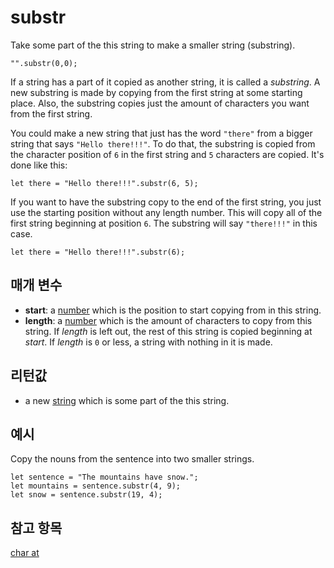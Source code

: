 # substr

Take some part of the this string to make a smaller string (substring).

```sig
"".substr(0,0);
```

If a string has a part of it copied as another string, it is called a *substring*. A new substring is made by copying from the first string at some starting place. Also, the substring copies just the amount of characters you want from the first string.

You could make a new string that just has the word `"there"` from a bigger string that says `"Hello there!!!"`. To do that, the substring is copied from the character position of `6` in the first string and `5` characters are copied. It's done like this:

```block
let there = "Hello there!!!".substr(6, 5);
```

If you want to have the substring copy to the end of the first string, you just use the starting position without any length number. This will copy all of the first string beginning at position `6`. The substring will say `"there!!!"` in this case.

```block
let there = "Hello there!!!".substr(6);
```

## 매개 변수

* **start**: a [number](/types/number) which is the position to start copying from in this string. 
* **length**: a [number](/types/number) which is the amount of characters to copy from this string. If *length* is left out, the rest of this string is copied beginning at *start*. If *length* is `0` or less, a string with nothing in it is made.

## 리턴값

* a new [string](/types/string) which is some part of the this string.

## 예시

Copy the nouns from the sentence into two smaller strings.

```block
let sentence = "The mountains have snow.";
let mountains = sentence.substr(4, 9);
let snow = sentence.substr(19, 4);
```

## 참고 항목

[char at](/reference/text/char-at)